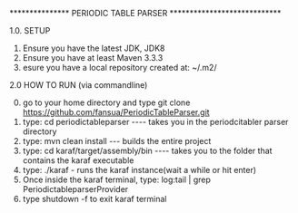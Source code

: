 *************** PERIODIC TABLE PARSER ****************************


1.0. SETUP 

 1. Ensure you have the latest JDK, JDK8 
 2. Ensure you have at least Maven 3.3.3
 3. esure you have a local  repository created at: ~/.m2/



2.0 HOW TO RUN (via commandline)

0. go to your home directory and type git clone https://github.com/fansua/PeriodicTableParser.git
1. type: cd periodictableparser ---- takes you in the periodcitabler parser directory
2. type: mvn clean install  ---   builds the entire project
3. type: cd  karaf/target/assembly/bin  ---- takes you to the folder that contains the karaf executable
4. type: ./karaf - runs the karaf instance(wait a while or hit enter)
5. Once inside the karaf terminal,  type: log:tail | grep PeriodictableparserProvider 
6. type shutdown -f   to exit karaf terminal 

